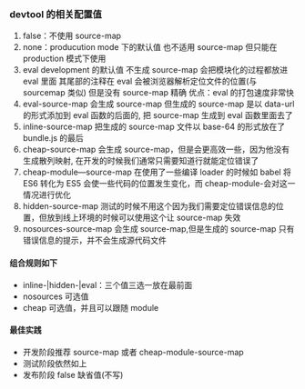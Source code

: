 ### devtool 的相关配置值

1. false：不使用 source-map
2. none：producution mode 下的默认值 也不适用 source-map 但只能在 production 模式下使用
3. eval development 的默认值 不生成 source-map 会把模块化的过程都放进 eval 里面
   其尾部的注释在 eval 会被浏览器解析定位文件的位置(与 sourcemap 类似) 但是没有 source-map 精确
   优点：eval 的打包速度非常快
4. eval-source-map 会生成 source-map 但生成的 source-map 是以 data-url 的形式添加到 eval 函数的后面的, 把 source-map 生成到 eval 函数里面去了
5. inline-source-map 把生成的 source-map 文件以 base-64 的形式放在了 bundle.js 的最后
6. cheap-source-map 会生成 source-map，但是会更高效一些，因为他没有生成散列映射, 在开发的时候我们通常只需要知道行就能定位错误了
7. cheap-module—source-map 在使用了一些编译 loader 的时候如 babel 将 ES6 转化为 ES5 会使一些代码的位置发生变化，而 cheap-module-会对这一情况进行优化
8. hidden-source-map 测试的时候不用这个因为我们需要定位错误信息的位置，但放到线上环境的时候可以使用这个让 source-map 失效
9. nosources-source-map 会生成 source-map,但是生成的 source-map 只有错误信息的提示，并不会生成源代码文件

#### 组合规则如下

- inline-|hidden-|eval：三个值三选一放在最前面
- nosources 可选值
- cheap 可选值，并且可以跟随 module

#### 最佳实践

- 开发阶段推荐 source-map 或者 cheap-module-source-map
- 测试阶段依然如上
- 发布阶段 false 缺省值(不写)
